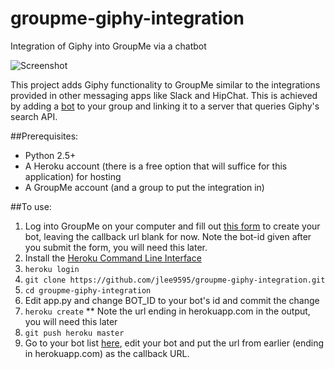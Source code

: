 # groupme-giphy-integration
Integration of Giphy into GroupMe via a chatbot

![Screenshot](https://cloud.githubusercontent.com/assets/14844924/18571199/97ae8232-7b7e-11e6-9996-60a0a3638d6f.png)

This project adds Giphy functionality to GroupMe similar to the integrations provided in other messaging apps like Slack and HipChat. This is achieved by adding a [bot](https://dev.groupme.com/tutorials/bots) to your group and linking it to a server that queries Giphy's search API.

##Prerequisites:
- Python 2.5+
- A Heroku account (there is a free option that will suffice for this application) for hosting
- A GroupMe account (and a group to put the integration in)

##To use:
1. Log into GroupMe on your computer and fill out [this form](https://dev.groupme.com/bots/new) to create your bot, leaving the callback url blank for now. Note the bot-id given after you submit the form, you will need this later.
2. Install the [Heroku Command Line Interface](https://devcenter.heroku.com/articles/heroku-command-line#download-and-install)
3. `heroku login`
4. `git clone https://github.com/jlee9595/groupme-giphy-integration.git`
5. `cd groupme-giphy-integration`
6. Edit app.py and change BOT_ID to your bot's id and commit the change
7. `heroku create` ** Note the url ending in herokuapp.com in the output, you will need this later
8. `git push heroku master`
9. Go to your bot list [here](https://dev.groupme.com/bots), edit your bot and put the url from earlier (ending in herokuapp.com) as the callback URL.
